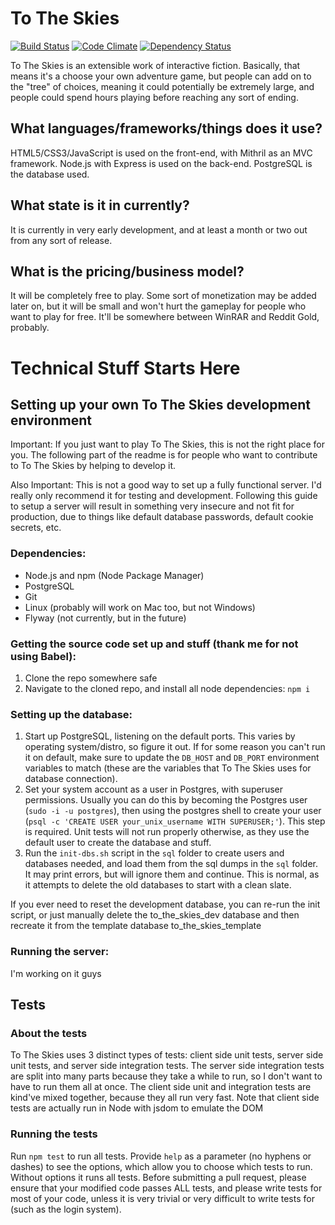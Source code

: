# To The Skies

[![Build Status](https://semaphoreci.com/api/v1/markasoftware/to-the-skies/branches/master/badge.svg)](https://semaphoreci.com/markasoftware/to-the-skies)
[![Code Climate](https://codeclimate.com/github/markasoftware/to-the-skies/badges/gpa.svg)](https://codeclimate.com/github/markasoftware/to-the-skies)
[![Dependency Status](https://david-dm.org/markasoftware/to-the-skies.svg)](https://david-dm.org/markasoftware/to-the-skies)

To The Skies is an extensible work of interactive fiction. Basically, that means it's a choose your own adventure game, but people can add on to the "tree" of choices, meaning it could potentially be extremely large, and people could spend hours playing before reaching any sort of ending.
## What languages/frameworks/things does it use?
HTML5/CSS3/JavaScript is used on the front-end, with Mithril as an MVC framework. Node.js with Express is used on the back-end. PostgreSQL is the database used.
## What state is it in currently?
It is currently in very early development, and at least a month or two out from any sort of release.
## What is the pricing/business model?
It will be completely free to play. Some sort of monetization may be added later on, but it will be small and won't hurt the gameplay for people who want to play for free. It'll be somewhere between WinRAR and Reddit Gold, probably.

# Technical Stuff Starts Here

## Setting up your own To The Skies development environment

Important: If you just want to play To The Skies, this is not the right place for you. The following part of the readme is for people who want to contribute to To The Skies by helping to develop it.

Also Important: This is not a good way to set up a fully functional server. I'd really only recommend it for testing and development. Following this guide to setup a server will result in something very insecure and not fit for production, due to things like default database passwords, default cookie secrets, etc.

### Dependencies:

- Node.js and npm (Node Package Manager)
- PostgreSQL
- Git
- Linux (probably will work on Mac too, but not Windows)
- Flyway (not currently, but in the future)

### Getting the source code set up and stuff (thank me for not using Babel):

1. Clone the repo somewhere safe
2. Navigate to the cloned repo, and install all node dependencies: `npm i`

### Setting up the database:

1. Start up PostgreSQL, listening on the default ports. This varies by operating system/distro, so figure it out. If for some reason you can't run it on default, make sure to update the `DB_HOST` and `DB_PORT` environment variables to match (these are the variables that To The Skies uses for database connection).
2. Set your system account as a user in Postgres, with superuser permissions. Usually you can do this by becoming the Postgres user (`sudo -i -u postgres`), then using the postgres shell to create your user (`psql -c 'CREATE USER your_unix_username WITH SUPERUSER;'`). This step is required. Unit tests will not run properly otherwise, as they use the default user to create the database and stuff.
3. Run the `init-dbs.sh` script in the `sql` folder to create users and databases needed, and load them from the sql dumps in the `sql` folder. It may print errors, but will ignore them and continue. This is normal, as it attempts to delete the old databases to start with a clean slate.

If you ever need to reset the development database, you can re-run the init script, or just manually delete the to_the_skies_dev database and then recreate it from the template database to_the_skies_template

### Running the server:

I'm working on it guys

## Tests

### About the tests

To The Skies uses 3 distinct types of tests: client side unit tests, server side unit tests, and server side integration tests. The server side integration tests are split into many parts because they take a while to run, so I don't want to have to run them all at once. The client side unit and integration tests are kind've mixed together, because they all run very fast. Note that client side tests are actually run in Node with jsdom to emulate the DOM

### Running the tests

Run `npm test` to run all tests. Provide `help` as a parameter (no hyphens or dashes) to see the options, which allow you to choose which tests to run. Without options it runs all tests. Before submitting a pull request, please ensure that your modified code passes ALL tests, and please write tests for most of your code, unless it is very trivial or very difficult to write tests for (such as the login system).

